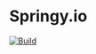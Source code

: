 
# Springy.io
[![Build](https://github.com/codefiesta/springy/workflows/Go/badge.svg)](https://github.com/codefiesta/springy/workflows/Go)
